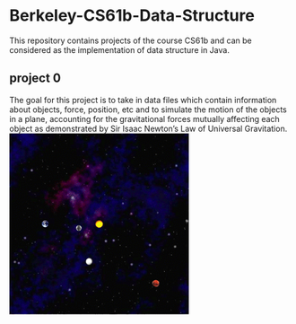 # Berkeley-CS61b-Data-Structure
This repository contains projects of the course CS61b and can be considered as the implementation of data structure in Java.

## project 0
The goal for this project is to take in data files which contain information about objects, force, position, etc and to simulate the motion of the objects in a plane, accounting for the gravitational forces mutually affecting each object as demonstrated by Sir Isaac Newton’s Law of Universal Gravitation.  
![image](https://github.com/JolinQChen/Berkeley-CS61b-Data-Structure/blob/master/proj0/images/Demo.gif)
